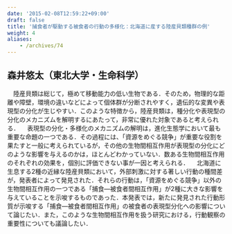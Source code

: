 ```yaml
---
date: '2015-02-08T12:59:22+09:00'
draft: false
title: '捕食者が駆動する被食者の行動の多様化：北海道に産する陸産貝類種群の例'
weight: 4
aliases:
    - /archives/74
---
```


## 森井悠太（東北大学・生命科学）

　陸産貝類は総じて，極めて移動能力の低い生物である．そのため，物理的な距離や障壁，環境の違いなどによって個体群が分断されやすく，遺伝的な変異や表現型の分化が生じやすい．このような特徴から，陸産貝類は，種分化や表現型の分化のメカニズムを解明するにあたって，非常に優れた対象であると考えられる．
　表現型の分化・多様化のメカニズムの解明は，進化生態学において最も重要な命題の一つである．その過程には、「資源をめぐる競争」が重要な役割を果たすと一般に考えられているが，その他の生物間相互作用が表現型の分化にどのような影響を与えるのかは，ほとんどわかっていない．数ある生物間相互作用のそれぞれの効果を，個別に評価できない事が一因と考えられる．
　北海道に生息する2種の近縁な陸産貝類において，外部刺激に対する著しい行動の種間差が，発表者によって発見された．それらの行動は，「資源をめぐる競争」以外の生物間相互作用の一つである「捕食―被食者間相互作用」が2種に大きな影響を与えていることを示唆するものであった．本発表では，新たに発見された行動形質が示唆する「捕食―被食者間相互作用」の被食者の表現型分化への影響について論じたい．また，このような生物間相互作用を扱う研究における，行動観察の重要性についても議論したい．